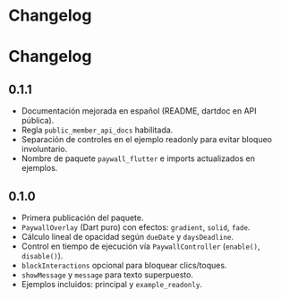 # Changelog
# Changelog

## 0.1.1
- Documentación mejorada en español (README, dartdoc en API pública).
- Regla `public_member_api_docs` habilitada.
- Separación de controles en el ejemplo readonly para evitar bloqueo involuntario.
- Nombre de paquete `paywall_flutter` e imports actualizados en ejemplos.

## 0.1.0
- Primera publicación del paquete.
- `PaywallOverlay` (Dart puro) con efectos: `gradient`, `solid`, `fade`.
- Cálculo lineal de opacidad según `dueDate` y `daysDeadline`.
- Control en tiempo de ejecución vía `PaywallController` (`enable()`, `disable()`).
- `blockInteractions` opcional para bloquear clics/toques.
- `showMessage` y `message` para texto superpuesto.
- Ejemplos incluidos: principal y `example_readonly`.
